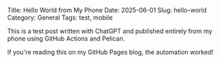 Title: Hello World from My Phone
Date: 2025-06-01
Slug: hello-world
Category: General
Tags: test, mobile

This is a test post written with ChatGPT and published entirely from my phone using GitHub Actions and Pelican.

If you're reading this on my GitHub Pages blog, the automation worked!
